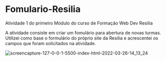# Fomulario-Resilia
Atividade 1 do primeiro Módulo do curso de Formação  Web Dev Resilia

A atividade consiste em criar um fomulário para abertura de novas turmas. Utilizei como base o formulário do próprio site da Resilia e acrescentei os campos que foram solicitados na atividade.

![screencapture-127-0-0-1-5500-index-html-2022-03-26-14_13_24](https://user-images.githubusercontent.com/78447989/160252285-4e877c6f-d1b5-4f94-8963-bde1ff2b97c0.png)
